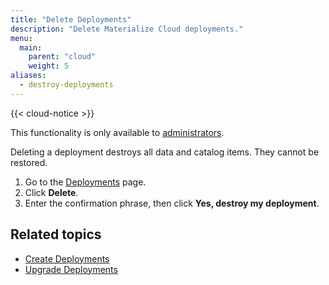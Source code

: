 ```yaml
---
title: "Delete Deployments"
description: "Delete Materialize Cloud deployments."
menu:
  main:
    parent: "cloud"
    weight: 5
aliases:
  - destroy-deployments
---
```


{{< cloud-notice >}}

This functionality is only available to [administrators](administer-workspace).

Deleting a deployment destroys all data and catalog items. They cannot be restored.

1. Go to the [Deployments](https://cloud.materialize.com/deployments) page.
2. Click **Delete**.
3. Enter the confirmation phrase, then click **Yes, destroy my deployment**.

## Related topics

* [Create Deployments](../create-deployments)
* [Upgrade Deployments](../upgrade-deployments)
